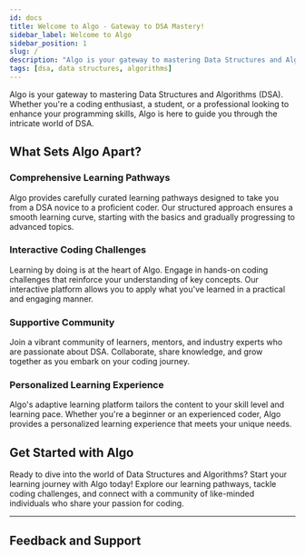 ```yaml
---
id: docs
title: Welcome to Algo - Gateway to DSA Mastery!
sidebar_label: Welcome to Algo
sidebar_position: 1
slug: /
description: "Algo is your gateway to mastering Data Structures and Algorithms (DSA). Whether you're a coding enthusiast, a student, or a professional looking to enhance your programming skills, Algo is here to guide you through the intricate world of DSA."
tags: [dsa, data structures, algorithms]
---
```


Algo is your gateway to mastering Data Structures and Algorithms (DSA). Whether you're a coding enthusiast, a student, or a professional looking to enhance your programming skills, Algo is here to guide you through the intricate world of DSA.

<AdsComponent />

## What Sets Algo Apart?

### Comprehensive Learning Pathways

Algo provides carefully curated learning pathways designed to take you from a DSA novice to a proficient coder. Our structured approach ensures a smooth learning curve, starting with the basics and gradually progressing to advanced topics.

### Interactive Coding Challenges

Learning by doing is at the heart of Algo. Engage in hands-on coding challenges that reinforce your understanding of key concepts. Our interactive platform allows you to apply what you've learned in a practical and engaging manner.

<Ads />

### Supportive Community

Join a vibrant community of learners, mentors, and industry experts who are passionate about DSA. Collaborate, share knowledge, and grow together as you embark on your coding journey.

### Personalized Learning Experience

Algo's adaptive learning platform tailors the content to your skill level and learning pace. Whether you're a beginner or an experienced coder, Algo provides a personalized learning experience that meets your unique needs.

## Get Started with Algo

Ready to dive into the world of Data Structures and Algorithms? Start your learning journey with Algo today! Explore our learning pathways, tackle coding challenges, and connect with a community of like-minded individuals who share your passion for coding.

---

<h2 className="text-center">Feedback and Support</h2>

<GiscusComponent />
